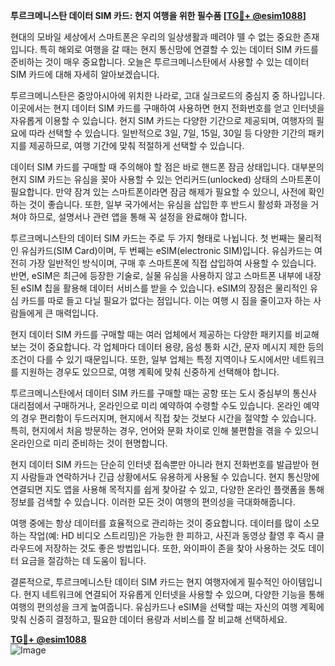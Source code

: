 **투르크메니스탄 데이터 SIM 카드: 현지 여행을 위한 필수품 [[TG💪+ @esim1088](https://t.me/s/esim1088)]**

현대의 모바일 세상에서 스마트폰은 우리의 일상생활과 떼려야 뗄 수 없는 중요한 존재입니다. 특히 해외로 여행을 갈 때는 현지 통신망에 연결할 수 있는 데이터 SIM 카드를 준비하는 것이 매우 중요합니다. 오늘은 투르크메니스탄에서 사용할 수 있는 데이터 SIM 카드에 대해 자세히 알아보겠습니다.

투르크메니스탄은 중앙아시아에 위치한 나라로, 고대 실크로드의 중심지 중 하나입니다. 이곳에서는 현지 데이터 SIM 카드를 구매하여 사용하면 현지 전화번호를 얻고 인터넷을 자유롭게 이용할 수 있습니다. 현지 SIM 카드는 다양한 기간으로 제공되며, 여행자의 필요에 따라 선택할 수 있습니다. 일반적으로 3일, 7일, 15일, 30일 등 다양한 기간의 패키지를 제공하므로, 여행 기간에 맞춰 적절하게 선택할 수 있습니다.

데이터 SIM 카드를 구매할 때 주의해야 할 점은 바로 핸드폰 잠금 상태입니다. 대부분의 현지 SIM 카드는 유심을 꽂아 사용할 수 있는 언리커드(unlocked) 상태의 스마트폰이 필요합니다. 만약 잠겨 있는 스마트폰이라면 잠금 해제가 필요할 수 있으니, 사전에 확인하는 것이 좋습니다. 또한, 일부 국가에서는 유심을 삽입한 후 반드시 활성화 과정을 거쳐야 하므로, 설명서나 관련 앱을 통해 꼭 설정을 완료해야 합니다.

투르크메니스탄의 데이터 SIM 카드는 주로 두 가지 형태로 나뉩니다. 첫 번째는 물리적인 유심카드(SIM Card)이며, 두 번째는 eSIM(electronic SIM)입니다. 유심카드는 여전히 가장 일반적인 방식이며, 구매 후 스마트폰에 직접 삽입하여 사용할 수 있습니다. 반면, eSIM은 최근에 등장한 기술로, 실물 유심을 사용하지 않고 스마트폰 내부에 내장된 eSIM 칩을 활용해 데이터 서비스를 받을 수 있습니다. eSIM의 장점은 물리적인 유심 카드를 따로 들고 다닐 필요가 없다는 점입니다. 이는 여행 시 짐을 줄이고자 하는 사람들에게 큰 매력입니다.

현지 데이터 SIM 카드를 구매할 때는 여러 업체에서 제공하는 다양한 패키지를 비교해 보는 것이 중요합니다. 각 업체마다 데이터 용량, 음성 통화 시간, 문자 메시지 제한 등의 조건이 다를 수 있기 때문입니다. 또한, 일부 업체는 특정 지역이나 도시에서만 네트워크를 지원하는 경우도 있으므로, 여행 계획에 맞춰 신중하게 선택해야 합니다.

투르크메니스탄에서 데이터 SIM 카드를 구매할 때는 공항 또는 도시 중심부의 통신사 대리점에서 구매하거나, 온라인으로 미리 예약하여 수령할 수도 있습니다. 온라인 예약의 경우 편리함이 두드러지며, 현지에서 직접 찾는 것보다 시간을 절약할 수 있습니다. 특히, 현지에서 처음 방문하는 경우, 언어와 문화 차이로 인해 불편함을 겪을 수 있으니 온라인으로 미리 준비하는 것이 현명합니다.

현지 데이터 SIM 카드는 단순히 인터넷 접속뿐만 아니라 현지 전화번호를 발급받아 현지 사람들과 연락하거나 긴급 상황에서도 유용하게 사용될 수 있습니다. 현지 통신망에 연결되면 지도 앱을 사용해 목적지를 쉽게 찾아갈 수 있고, 다양한 온라인 플랫폼을 통해 정보를 검색할 수 있습니다. 이러한 모든 것이 여행의 편의성을 극대화해줍니다.

여행 중에는 항상 데이터를 효율적으로 관리하는 것이 중요합니다. 데이터를 많이 소모하는 작업(예: HD 비디오 스트리밍)은 가능한 한 피하고, 사진과 동영상 촬영 후 즉시 클라우드에 저장하는 것도 좋은 방법입니다. 또한, 와이파이 존을 찾아 사용하는 것도 데이터 요금을 절감하는 데 도움이 됩니다.

결론적으로, 투르크메니스탄 데이터 SIM 카드는 현지 여행자에게 필수적인 아이템입니다. 현지 네트워크에 연결되어 자유롭게 인터넷을 사용할 수 있으며, 다양한 기능을 통해 여행의 편의성을 크게 높여줍니다. 유심카드나 eSIM을 선택할 때는 자신의 여행 계획에 맞춰 신중히 결정하고, 필요한 데이터 용량과 서비스를 잘 비교해 선택하세요.

**[TG💪+ @esim1088](https://t.me/s/esim1088)**  
![Image](https://i.postimg.cc/Y0z9fWf4/image.png)
